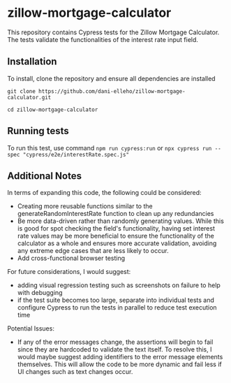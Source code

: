 # zillow-mortgage-calculator
This repository contains Cypress tests for the Zillow Mortgage Calculator. The tests validate the functionalities of the interest rate input field.

## Installation
To install, clone the repository and ensure all dependencies are installed

``git clone https://github.com/dani-elleho/zillow-mortgage-calculator.git``

``cd zillow-mortgage-calculator``

## Running tests
To run this test, use command `npm run cypress:run` or `npx cypress run --spec "cypress/e2e/interestRate.spec.js"`

## Additional Notes
In terms of expanding this code, the following could be considered:
- Creating more reusable functions similar to the generateRandomInterestRate function to clean up any redundancies
- Be more data-driven rather than randomly generating values. While this is good for spot checking the field's functionality, having set interest rate values may be more beneficial to ensure the functionality of the calculator as a whole and ensures more accurate validation, avoiding any extreme edge cases that are less likely to occur.
- Add cross-functional browser testing

For future considerations, I would suggest:
- adding visual regression testing such as screenshots on failure to help with debugging
- if the test suite becomes too large, separate into individual tests and configure Cypress to run the tests in parallel to reduce test execution time

Potential Issues:
- If any of the error messages change, the assertions will begin to fail since they are hardcoded to validate the text itself. To resolve this, I would maybe suggest adding identifiers to the error message elements themselves. This will allow the code to be more dynamic and fail less if UI changes such as text changes occur.
